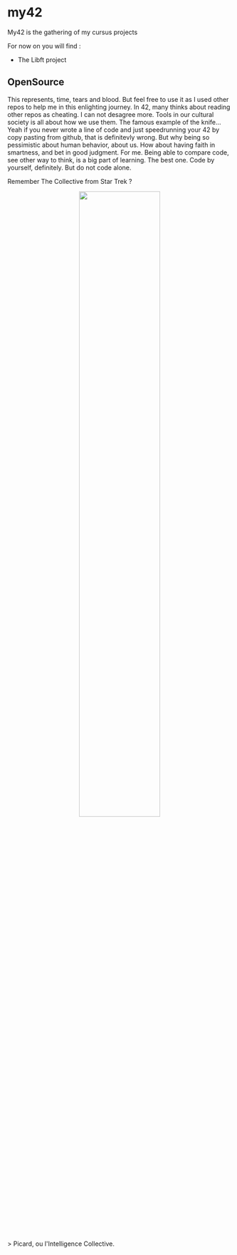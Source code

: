 # my42

My42 is the gathering of my cursus projects

For now on you will find :
 - The Libft project



## OpenSource

This represents, time, tears and blood. But feel free to use it as I used other repos to help me in this enlighting journey. 
In 42, many thinks about reading other repos as cheating. I can not desagree more.
Tools in our cultural society is all about how we use them. The famous example of the knife...
Yeah if you never wrote a line of code and just speedrunning your 42 by copy pasting from github, that is definitevly wrong.
But why being so pessimistic about human behavior, about us. How about having faith in smartness, and bet in good judgment.
For me. Being able to compare code, see other way to think, is a big part of learning. The best one.
Code by yourself, definitely. But do not code alone.

Remember The Collective from Star Trek ?
<p align="center">
  <img src="https://i.imgur.com/oFAc9EQ.png](https://www.hollywoodreporter.com/wp-content/uploads/2015/06/startrek_main.jpg" width="60%" />
</p>
> Picard, ou l'Intelligence Collective.
